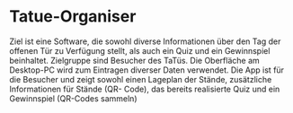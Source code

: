 # Tatue-Organiser

Ziel ist eine Software, die sowohl diverse Informationen über den Tag der offenen Tür zu Verfügung 
stellt, als auch ein Quiz und ein Gewinnspiel beinhaltet. Zielgruppe sind Besucher des TaTüs. 
Die Oberfläche am Desktop-PC wird zum Eintragen diverser Daten verwendet. Die App ist für die 
Besucher und zeigt sowohl einen Lageplan der Stände, zusätzliche Informationen für Stände (QR- 
Code), das bereits realisierte Quiz und ein Gewinnspiel (QR-Codes sammeln)
